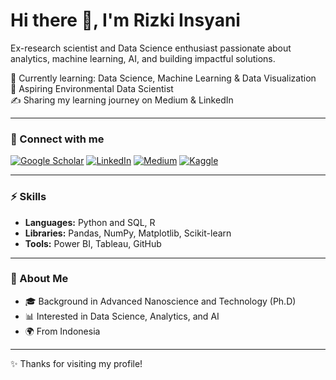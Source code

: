 # Hi there 👋, I'm Rizki Insyani

Ex-research scientist and Data Science enthusiast passionate about analytics, machine learning, AI, and building impactful solutions.  

🌱 Currently learning: Data Science, Machine Learning & Data Visualization  
💼 Aspiring Environmental Data Scientist  
✍️ Sharing my learning journey on Medium & LinkedIn  

---

### 📌 Connect with me
[![Google Scholar](https://img.shields.io/badge/Google%20Scholar-4285F4?logo=google-scholar&logoColor=white)](https://scholar.google.kr/citations?user=3fN5tIMAAAAJ&hl=en)
[![LinkedIn](https://img.shields.io/badge/LinkedIn-blue?logo=linkedin&logoColor=white)](https://www.linkedin.com/in/insyanirizki88/)
[![Medium](https://img.shields.io/badge/Medium-black?logo=medium&logoColor=white)](https://medium.com/@insyanirizki88)
[![Kaggle](https://img.shields.io/badge/Kaggle-blue?logo=kaggle&logoColor=white)](https://kaggle.com/insyanirizki88)

---

### ⚡ Skills
- **Languages:** Python and SQL, R  
- **Libraries:** Pandas, NumPy, Matplotlib, Scikit-learn  
- **Tools:** Power BI, Tableau, GitHub  

---

### 📌 About Me
- 🎓 Background in Advanced Nanoscience and Technology (Ph.D)  
- 📊 Interested in Data Science, Analytics, and AI  
- 🌍 From Indonesia  

---

✨ Thanks for visiting my profile!
